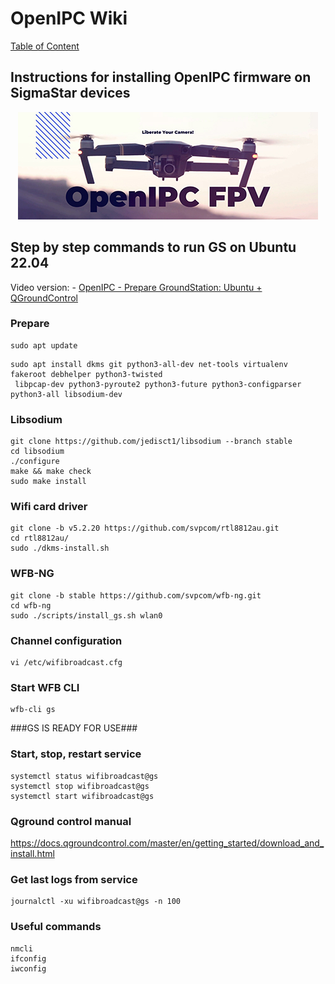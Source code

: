 # OpenIPC Wiki
[Table of Content](../README.md)

Instructions for installing OpenIPC firmware on SigmaStar devices
-----------------------------------------------------------------

<p align="center">
  <img src="https://github.com/OpenIPC/wiki/blob/master/images/fpv-logo.jpg?raw=true" alt="Logo"/>
</p>

## Step by step commands to run GS on Ubuntu 22.04

Video version: - [OpenIPC - Prepare GroundStation: Ubuntu + QGroundControl](https://www.youtube.com/watch?v=JMtRAsOm0Dc)
### Prepare
```
sudo apt update
```
```
sudo apt install dkms git python3-all-dev net-tools virtualenv fakeroot debhelper python3-twisted
 libpcap-dev python3-pyroute2 python3-future python3-configparser python3-all libsodium-dev
```
### Libsodium
```
git clone https://github.com/jedisct1/libsodium --branch stable
cd libsodium
./configure
make && make check
sudo make install
```
### Wifi card driver
```
git clone -b v5.2.20 https://github.com/svpcom/rtl8812au.git
cd rtl8812au/
sudo ./dkms-install.sh
```
### WFB-NG
```
git clone -b stable https://github.com/svpcom/wfb-ng.git
cd wfb-ng
sudo ./scripts/install_gs.sh wlan0
```
### Channel configuration
```
vi /etc/wifibroadcast.cfg
```
### Start WFB CLI
```
wfb-cli gs
```
###GS IS READY FOR USE###

### Start, stop, restart service
```
systemctl status wifibroadcast@gs
systemctl stop wifibroadcast@gs
systemctl start wifibroadcast@gs
```
### Qground control manual

  https://docs.qgroundcontrol.com/master/en/getting_started/download_and_install.html

### Get last logs from service
```
journalctl -xu wifibroadcast@gs -n 100
```
### Useful commands
```
nmcli
ifconfig
iwconfig
```



